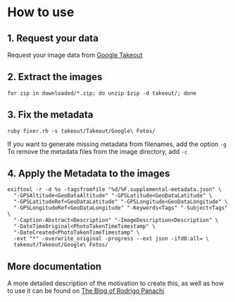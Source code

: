 # How to use

## 1. Request your data 
Request your image data from [Google Takeout](https://takeout.google.com/)

## 2. Extract the images
```
for zip in downloaded/*.zip; do unzip $zip -d takeout/; done
```

## 3. Fix the metadata

```
ruby fixer.rb -s takeout/Takeout/Google\ Fotos/
```
If you want to generate missing metadata from filenames, add the option `-g`
To remove the metadata files from the image directory, add `-c`

## 4. Apply the Metadata to the images
```
exiftool -r -d %s -tagsfromfile "%d/%F.supplemental-metadata.json" \
  "-GPSAltitude<GeoDataAltitude" "-GPSLatitude<GeoDataLatitude" \
  "-GPSLatitudeRef<GeoDataLatitude" "-GPSLongitude<GeoDataLongitude" \
  "-GPSLongitudeRef<GeoDataLongitude" "-Keywords<Tags" "-Subject<Tags" \
  "-Caption-Abstract<Description" "-ImageDescription<Description" \
  "-DateTimeOriginal<PhotoTakenTimeTimestamp" \
  "-DateCreated<PhotoTakenTimeTimestamp" \
  -ext "*" -overwrite_original -progress --ext json -ifd0:all= \
  takeout/Takeout/Google\ Fotos/
```

## More documentation
A more detailed description of the motivation to create this, as well as how to use it can be found on [The Blog of Rodrigo Panachi](https://blog.rpanachi.com/how-to-takeout-from-google-photos-and-fix-metadata-exif-info)